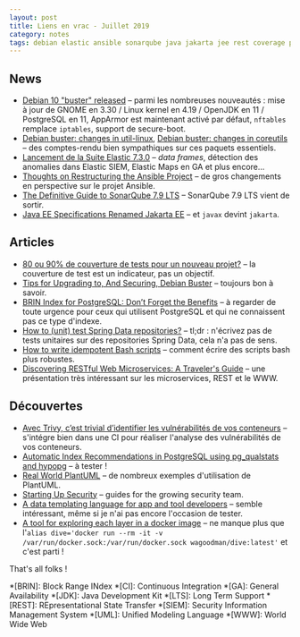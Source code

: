 ```yaml
---
layout: post
title: Liens en vrac - Juillet 2019
category: notes
tags: debian elastic ansible sonarqube java jakarta jee rest coverage postgresql brin spring-data bash trivy pg_qualstat plantuml sécurité json docker rest microservices
---
```


## News
* [Debian 10 "buster" released](https://www.debian.org/News/2019/20190706)
  – parmi les nombreuses nouveautés : mise à jour de GNOME en 3.30 / Linux kernel en 4.19 / OpenJDK
    en 11 / PostgreSQL en 11, AppArmor est maintenant activé par défaut, `nftables` remplace
    `iptables`, support de secure-boot.
* [Debian buster: changes in util-linux](https://michael-prokop.at/blog/2019/07/26/debian-buster-changes-in-util-linux-newinbuster/),
  [Debian buster: changes in coreutils](https://michael-prokop.at/blog/2019/07/26/debian-buster-changes-in-coreutils-newinbuster/)
  – des comptes-rendu bien sympathiques sur ces paquets essentiels.
* [Lancement de la Suite Elastic 7.3.0](https://www.elastic.co/fr/blog/elastic-stack-7-3-0-released)
  – _data frames_, détection des anomalies dans Elastic SIEM, Elastic Maps en GA et plus encore...
* [Thoughts on Restructuring the Ansible Project](https://www.ansible.com/blog/thoughts-on-restructuring-the-ansible-project)
  – de gros changements en perspective sur le projet Ansible.
* [The Definitive Guide to SonarQube 7.9 LTS](https://www.sonarqube.org/sonarqube-7-9-lts/)
  – SonarQube 7.9 LTS vient de sortir.
* [Java EE Specifications Renamed Jakarta EE](https://www.infoq.com/news/2019/07/javaee-specs-renamed-jakarta/)
  – et `javax` devint `jakarta`.

## Articles
* [80 ou 90% de couverture de tests pour un nouveau projet?](https://blog.ippon.fr/2019/07/22/80-ou-90-de-couverture-de-tests/)
  – la couverture de test est un indicateur, pas un objectif.
* [Tips for Upgrading to, And Securing, Debian Buster](https://changelog.complete.org/archives/9999-tips-for-upgrading-to-and-securing-debian-buster)
  – toujours bon à savoir.
* [BRIN Index for PostgreSQL: Don’t Forget the Benefits](https://www.percona.com/blog/2019/07/16/brin-index-for-postgresql-dont-forget-the-benefits/)
  – à regarder de toute urgence pour ceux qui utilisent PostgreSQL et qui ne connaissent pas ce type
    d'indexe.
* [How to (unit) test Spring Data repositories?](https://stackoverflow.com/questions/23435937/how-to-test-spring-data-repositories)
  – tl;dr : n'écrivez pas de tests unitaires sur des repositories Spring Data, cela n'a pas de sens.
* [How to write idempotent Bash scripts](https://arslan.io/2019/07/03/how-to-write-idempotent-bash-scripts/)
  – comment écrire des scripts bash plus robustes.
* [Discovering RESTful Web Microservices: A Traveler's Guide](https://www.youtube.com/watch?v=JJAWxtVeElc)
  – une présentation très intéressant sur les microservices, REST et le WWW.

## Découvertes
* [Avec Trivy, c’est trivial d’identifier les vulnérabilités de vos conteneurs](https://blog.octo.com/avec-trivy-cest-trivial-didentifier-les-vulnerabilites-de-vos-conteneurs/)
  – s'intégre bien dans une CI pour réaliser l'analyse des vulnérabilités de vos conteneurs.
* [Automatic Index Recommendations in PostgreSQL using pg_qualstats and hypopg](https://www.percona.com/blog/2019/07/22/automatic-index-recommendations-in-postgresql-using-pg_qualstats-and-hypopg/)
  – à tester !
* [Real World PlantUML](https://real-world-plantuml.com/)
  – de nombreux exemples d'utilisation de PlantUML.
* [Starting Up Security](https://scrty.io/)
  – guides for the growing security team.
* [A data templating language for app and tool developers](https://jsonnet.org)
  – semble intéressant, même si je n'ai pas encore l'occasion de tester.
* [A tool for exploring each layer in a docker image](https://github.com/wagoodman/dive)
  – ne manque plus que l'`alias dive='docker run --rm -it -v /var/run/docker.sock:/var/run/docker.sock
    wagoodman/dive:latest'` et c'est parti !

That's all folks !

*[BRIN]: Block Range INdex
*[CI]: Continuous Integration
*[GA]: General Availability
*[JDK]: Java Development Kit
*[LTS]: Long Term Support
*[REST]: REpresentational State Transfer
*[SIEM]: Security Information Management System
*[UML]: Unified Modeling Language
*[WWW]: World Wide Web
